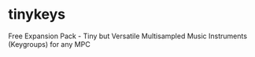 # tinykeys
Free Expansion Pack - Tiny but Versatile Multisampled Music Instruments (Keygroups) for any MPC
